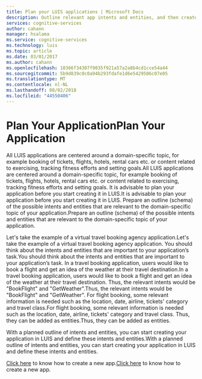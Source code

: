 ```yaml
---
title: Plan your LUIS applications | Microsoft Docs
description: Outline relevant app intents and entities, and then create your application plans in Language Understanding Intelligent Services (LUIS).
services: cognitive-services
author: cahann
manager: hsalama
ms.service: cognitive-services
ms.technology: luis
ms.topic: article
ms.date: 03/01/2017
ms.author: cahann
ms.openlocfilehash: 10366f34307f9035f921a57a2a8b4cd1cce54a44
ms.sourcegitcommit: 5b9d839c0c0a94b293fdafe1d6e5429506c07e05
ms.translationtype: MT
ms.contentlocale: nl-NL
ms.lasthandoff: 08/02/2018
ms.locfileid: "44550406"
---
```

# <a name="plan-your-application"></a><span data-ttu-id="6110a-103">Plan Your Application</span><span class="sxs-lookup"><span data-stu-id="6110a-103">Plan Your Application</span></span>
<span data-ttu-id="6110a-104">All LUIS applications are centered around a domain-specific topic, for example booking of tickets, flights, hotels, rental cars etc. or content related to exercising, tracking fitness efforts and setting goals.</span><span class="sxs-lookup"><span data-stu-id="6110a-104">All LUIS applications are centered around a domain-specific topic, for example booking of tickets, flights, hotels, rental cars etc. or content related to exercising, tracking fitness efforts and setting goals.</span></span> <span data-ttu-id="6110a-105">It is advisable to plan your application before you start creating it in LUIS.</span><span class="sxs-lookup"><span data-stu-id="6110a-105">It is advisable to plan your application before you start creating it in LUIS.</span></span> <span data-ttu-id="6110a-106">Prepare an outline (schema) of the possible intents and entities that are relevant to the domain-specific topic of your application.</span><span class="sxs-lookup"><span data-stu-id="6110a-106">Prepare an outline (schema) of the possible intents and entities that are relevant to the domain-specific topic of your application.</span></span>  

<span data-ttu-id="6110a-107">Let's take the example of a virtual travel booking agency application.</span><span class="sxs-lookup"><span data-stu-id="6110a-107">Let's take the example of a virtual travel booking agency application.</span></span> <span data-ttu-id="6110a-108">You should think about the intents and entities that are important to your application’s task.</span><span class="sxs-lookup"><span data-stu-id="6110a-108">You should think about the intents and entities that are important to your application’s task.</span></span> <span data-ttu-id="6110a-109">In a travel booking application, users would like to book a flight and get an idea of the weather at their travel destination.</span><span class="sxs-lookup"><span data-stu-id="6110a-109">In a travel booking application, users would like to book a flight and get an idea of the weather at their travel destination.</span></span> <span data-ttu-id="6110a-110">Thus, the relevant intents would be "BookFlight" and "GetWeather".</span><span class="sxs-lookup"><span data-stu-id="6110a-110">Thus, the relevant intents would be "BookFlight" and "GetWeather".</span></span> <span data-ttu-id="6110a-111">For flight booking, some relevant information is needed such as the location, date, airline, tickets' category and travel class.</span><span class="sxs-lookup"><span data-stu-id="6110a-111">For flight booking, some relevant information is needed such as the location, date, airline, tickets' category and travel class.</span></span> <span data-ttu-id="6110a-112">Thus, they can be added as entities.</span><span class="sxs-lookup"><span data-stu-id="6110a-112">Thus, they can be added as entities.</span></span> 

<span data-ttu-id="6110a-113">With a planned outline of intents and entities, you can start creating your application in LUIS and define these intents and entities.</span><span class="sxs-lookup"><span data-stu-id="6110a-113">With a planned outline of intents and entities, you can start creating your application in LUIS and define these intents and entities.</span></span>

<span data-ttu-id="6110a-114">[Click here](create-new-app.md) to know how to create a new app.</span><span class="sxs-lookup"><span data-stu-id="6110a-114">[Click here](create-new-app.md) to know how to create a new app.</span></span>
